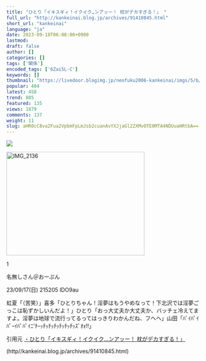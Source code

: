 ```yaml
---
title: "ひとり「イキスギィ！イクイク…ンアッー！ 枕がデカすぎる！」 "
full_url: "http://kankeinai.blog.jp/archives/91410845.html"
short_url: "kankeinai"
language: "ja"
date: 2023-09-18T06:08:00+0900
lastmod: 
draft: false
author: []
categories: []
tags: ['関係']
encoded_tags: ['6Zai5L-C']
keywords: []
thumbnail: "https://livedoor.blogimg.jp/neofuku2006-kankeinai/imgs/5/b/5be7cd46.jpg"
popular: 404
latest: 458
trend: 885
featured: 135
views: 1879
comments: 137
weight: 11
slug: aHR0cC8va2Fua2VpbmFpLmJsb2cuanAvYXJjaGl2ZXMvOTE0MTA4NDUuaHRtbA==
---
```


![](https://livedoor.blogimg.jp/neofuku2006-kankeinai/imgs/5/b/5be7cd46.jpg)

<div><img src='https//livedoor.blogimg.jp/neofuku2006-kankeinai/imgs/5/b/5be7cd46.jpg' width='360' height='270' alt='IMG_2136' id='108157537' class='pict'><p class='t_h'>1 <p>名無しさん＠おーぷん</p> <p> 23/09/17(日) 215205 IDO9au</p></p> <p class='t_b'> 虹夏「（苦笑）」喜多「ひとりちゃん！淫夢はもうやめなって！下北沢では淫夢ごっこは恥ずかしいんだよ！」ひとり「おっ大丈夫か大丈夫か、バッチェ冷えてますよ。淫夢は地球で流行ってるってはっきりわかんだね、フヘヘ」山田「ﾊﾟｲﾊﾟｲﾊﾟｰｲﾊﾟﾊﾟｲﾆ'ﾁｰｯﾁｯﾁｯﾁｯﾁｯﾁｯﾁｯｽﾞｵｫ‼︎」 </p> <p>引用元 <a href='http//2chspa.com/thread/livejupiter/1694955125' target='_blank'>・</a><a href='https//hayabusa.open2ch.net/test/read.cgi/livejupiter/1694955125/' target='_blank'>ひとり「イキスギィ！イクイク…ンアッー！ 枕がデカすぎる！」</a></p></div>

(http//kankeinai.blog.jp/archives/91410845.html)
